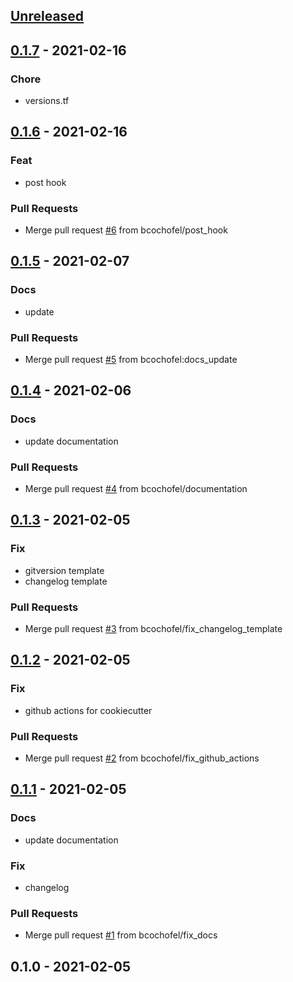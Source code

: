 <a name="unreleased"></a>
## [Unreleased]


<a name="0.1.7"></a>
## [0.1.7] - 2021-02-16
### Chore
- versions.tf


<a name="0.1.6"></a>
## [0.1.6] - 2021-02-16
### Feat
- post hook

### Pull Requests
- Merge pull request [#6](https://github.com/bcochofel/terraform-azurerm-module-cookiecutter/issues/6) from bcochofel/post_hook


<a name="0.1.5"></a>
## [0.1.5] - 2021-02-07
### Docs
- update

### Pull Requests
- Merge pull request [#5](https://github.com/bcochofel/terraform-azurerm-module-cookiecutter/issues/5) from bcochofel:docs_update


<a name="0.1.4"></a>
## [0.1.4] - 2021-02-06
### Docs
- update documentation

### Pull Requests
- Merge pull request [#4](https://github.com/bcochofel/terraform-azurerm-module-cookiecutter/issues/4) from bcochofel/documentation


<a name="0.1.3"></a>
## [0.1.3] - 2021-02-05
### Fix
- gitversion template
- changelog template

### Pull Requests
- Merge pull request [#3](https://github.com/bcochofel/terraform-azurerm-module-cookiecutter/issues/3) from bcochofel/fix_changelog_template


<a name="0.1.2"></a>
## [0.1.2] - 2021-02-05
### Fix
- github actions for cookiecutter

### Pull Requests
- Merge pull request [#2](https://github.com/bcochofel/terraform-azurerm-module-cookiecutter/issues/2) from bcochofel/fix_github_actions


<a name="0.1.1"></a>
## [0.1.1] - 2021-02-05
### Docs
- update documentation

### Fix
- changelog

### Pull Requests
- Merge pull request [#1](https://github.com/bcochofel/terraform-azurerm-module-cookiecutter/issues/1) from bcochofel/fix_docs


<a name="0.1.0"></a>
## 0.1.0 - 2021-02-05

[Unreleased]: https://github.com/bcochofel/terraform-azurerm-module-cookiecutter/compare/0.1.7...HEAD
[0.1.7]: https://github.com/bcochofel/terraform-azurerm-module-cookiecutter/compare/0.1.6...0.1.7
[0.1.6]: https://github.com/bcochofel/terraform-azurerm-module-cookiecutter/compare/0.1.5...0.1.6
[0.1.5]: https://github.com/bcochofel/terraform-azurerm-module-cookiecutter/compare/0.1.4...0.1.5
[0.1.4]: https://github.com/bcochofel/terraform-azurerm-module-cookiecutter/compare/0.1.3...0.1.4
[0.1.3]: https://github.com/bcochofel/terraform-azurerm-module-cookiecutter/compare/0.1.2...0.1.3
[0.1.2]: https://github.com/bcochofel/terraform-azurerm-module-cookiecutter/compare/0.1.1...0.1.2
[0.1.1]: https://github.com/bcochofel/terraform-azurerm-module-cookiecutter/compare/0.1.0...0.1.1
